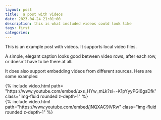 ```yaml
---
layout: post
title:  a post with videos
date: 2023-04-24 21:01:00
description: this is what included videos could look like
tags: first
categories: 
---
```

This is an example post with videos. It supports local video files.

<div class="caption">
    A simple, elegant caption looks good between video rows, after each row, or doesn't have to be there at all.
</div>

It does also support embedding videos from different sources. Here are some examples:
<div class="row mt-3">
    <div class="col-sm mt-3 mt-md-0">
        {% include video.html path= "https://www.youtube.com/embed/uxs_HYw_mLk?si=-K1pYyyPGi6gsDfk" class="img-fluid rounded z-depth-1" %}
    </div>
</div>

<div class="row mt-3">
    <div class="col-sm mt-3 mt-md-0">
        {% include video.html path="https://www.youtube.com/embed/jNQXAC9IVRw" class="img-fluid rounded z-depth-1" %}
    </div>
</div>